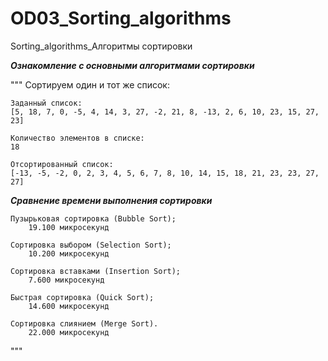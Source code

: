 # OD03_Sorting_algorithms
 Sorting_algorithms_Алгоритмы сортировки

***Ознакомление с основными алгоритмами сортировки***

"""
    Сортируем один и тот же список:

    Заданный список:
    [5, 18, 7, 0, -5, 4, 14, 3, 27, -2, 21, 8, -13, 2, 6, 10, 23, 15, 27, 23]

    Количество элементов в списке:
    18

    Отсортированный список:
    [-13, -5, -2, 0, 2, 3, 4, 5, 6, 7, 8, 10, 14, 15, 18, 21, 23, 23, 27, 27]

***Сравнение времени выполнения сортировки***

    Пузырьковая сортировка (Bubble Sort);
        19.100 микросекунд

    Сортировка выбором (Selection Sort);
        10.200 микросекунд

    Сортировка вставками (Insertion Sort);
        7.600 микросекунд

    Быстрая сортировка (Quick Sort);
        14.600 микросекунд

    Сортировка слиянием (Merge Sort).
        22.000 микросекунд

"""
